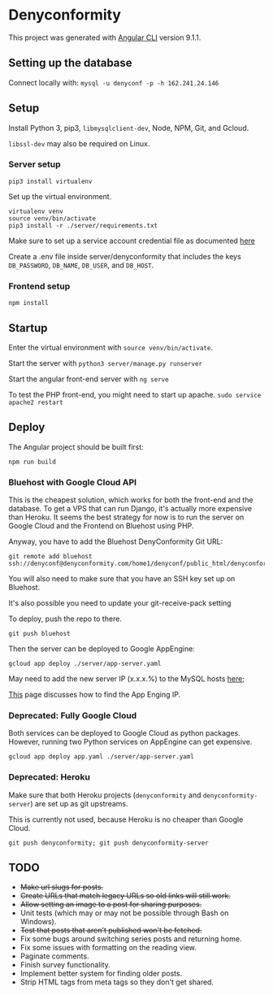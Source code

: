 # Denyconformity

This project was generated with [Angular CLI](https://github.com/angular/angular-cli) version 9.1.1.

## Setting up the database

<!-- Remember to start the cloud sql proxy ~

```
gcloud init
gcloud auth login
./cloud_sql_proxy -instances=denyconformity-staging:us-central1:denyconformity=tcp:3306
``` -->

Connect locally with:
`mysql -u denyconf -p -h 162.241.24.146`


## Setup

Install Python 3, pip3, `libmysqlclient-dev`, Node, NPM, Git, and Gcloud.

`libssl-dev` may also be required on Linux.

### Server setup

```
pip3 install virtualenv
```

Set up the virtual environment.

```
virtualenv venv
source venv/bin/activate
pip3 install -r ./server/requirements.txt
```

Make sure to set up a service account credential file as documented [here](https://cloud.google.com/secret-manager/docs/reference/libraries#client-libraries-install-python)

Create a .env file inside server/denyconformity that includes the keys `DB_PASSWORD`, `DB_NAME`, `DB_USER`, and `DB_HOST`.

### Frontend setup

```
npm install
```

## Startup

Enter the virtual environment with `source venv/bin/activate`.

Start the server with `python3 server/manage.py runserver`

Start the angular front-end server with `ng serve`

To test the PHP front-end, you might need to start up apache. `sudo service apache2 restart`


## Deploy

The Angular project should be built first:

```
npm run build
```

### Bluehost with Google Cloud API

This is the cheapest solution, which works for both the front-end and the database. To get a VPS that can run Django, it's actually more expensive than Heroku. It seems the best strategy for now is to run the server on Google Cloud and the Frontend on Bluehost using PHP.

Anyway, you have to add the Bluehost DenyConformity Git URL:

```
git remote add bluehost ssh://denyconf@denyconformity.com/home1/denyconf/public_html/denyconformity
```

You will also need to make sure that you have an SSH key set up on Bluehost.

It's also possible you need to update your git-receive-pack setting

To deploy, push the repo to there.

```
git push bluehost
```

Then the server can be deployed to Google AppEngine:

```
gcloud app deploy ./server/app-server.yaml
```

May need to add the new server IP (x.x.x.%) to the MySQL hosts [here](https://cpanel-box5878.bluehost.com/cpsess6011082395/frontend/bluehost/sql/managehost.html);

[This](https://cloud.google.com/appengine/kb#static-ip) page discusses how to find the App Enging IP.


### Deprecated: Fully Google Cloud

Both services can be deployed to Google Cloud as python packages. However, running two Python services on AppEngine can get expensive.

```
gcloud app deploy app.yaml ./server/app-server.yaml
```

### Deprecated: Heroku

Make sure that both Heroku projects (`denyconformity` and `denyconformity-server`) are set up as git upstreams.

This is currently not used, because Heroku is no cheaper than Google Cloud.

`git push denyconformity; git push denyconformity-server`

## TODO

* ~~Make url slugs for posts.~~
* ~~Create URLs that match legacy URLs so old links will still work.~~
* ~~Allow setting an image to a post for sharing purposes.~~
* Unit tests (which may or may not be possible through Bash on Windows).
* ~~Test that posts that aren't published won't be fetched.~~
* Fix some bugs around switching series posts and returning home.
* Fix some issues with formatting on the reading view.
* Paginate comments.
* Finish survey functionality.
* Implement better system for finding older posts.
* Strip HTML tags from meta tags so they don't get shared.
